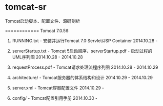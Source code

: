 tomcat-sr
=========

Tomcat启动脚本、配置文件、源码剖析

============
Tomcat 7.0.56

1. RUNNING.txt - 安装并运行Tomcat 7.0 Servlet/JSP Container
	2014.10.28 - 

2. serverStartup.txt - Tomcat 5启动顺序，serverStartup.pdf - 启动过程的UML序列图
	2014.10.28 - 2014.10.28

3. requestProcess.pdf - Tomcat请求处理流程序列图
	2014.10.28 - 2014.10.29

4. architecture/ - Tomcat服务器的体系结构和设计
	2014.10.29 - 2014.10.29

5. server.xml - Tomcat容器配置文件
	2014.10.29 - 

6. config/ - Tomcat配置引用手册
	2014.10.30 - 

